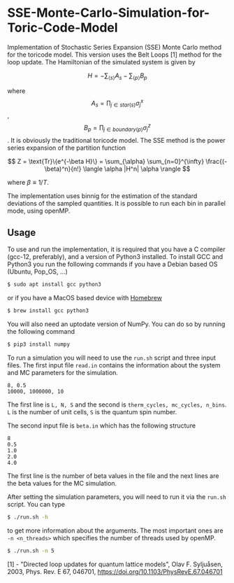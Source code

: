 # SSE-Monte-Carlo-Simulation-for-Toric-Code-Model

Implementation of Stochastic Series Expansion (SSE) Monte Carlo method for the toricode model. This version uses the Belt Loops [1] method for the loop update.
The Hamiltonian of the simulated system is given by

$$ H = - \sum_{\langle s \rangle} A_s - \sum_{\langle p \rangle} B_p $$

where $$A_s = \prod_{j\in star(s)} \sigma _j^x$$,  $$B_p = \prod_{j\in boundary(p)} \sigma _j^z$$. It is obviously the traditional toricode model.
The SSE method is the power series expansion of the partition function 

$$ Z = \text{Tr}\{e^{-\beta H}\} = \sum_{\alpha} \sum_{n=0}^{\infty} \frac{(-\beta)^n}{n!} \langle \alpha |H^n| \alpha \rangle $$

where $\beta \equiv 1 / T$.

The implementation uses binnig for the estimation of the standard deviations of the sampled quantities. It is possible to run each bin in parallel mode, using openMP.

## Usage

To use and run the implementation, it is required that you have a C compiler (gcc-12, preferably), and a version of Python3 installed. To install GCC and Python3 you run the following commands if you have a Debian based OS (Ubuntu, Pop_OS, ...)
```bash
$ sudo apt install gcc python3
```
or if you have a MacOS based device with [Homebrew](https://brew.sh)
```bash
$ brew install gcc python3
```
You will also need an uptodate version of NumPy. You can do so by running the following command
```bash
$ pip3 install numpy
```

To run a simulation you will need to use the `run.sh` script and three input files. The first input file `read.in` contains the information about the system and MC parameters for the simulation.
```
8, 0.5
10000, 1000000, 10
```
The first line is `L, N, S` and the second is `therm_cycles, mc_cycles, n_bins`. `L` is the number of unit cells, `S` is the quantum spin number.

The second input file is `beta.in` which has the following structure
```
8
0.5
1.0
2.0
4.0
```
The first line is the number of beta values in the file and the next lines are the beta values for the MC simulation.


After setting the simulation parameters, you will need to run it via the `run.sh` script. You can type 
```bash
$ ./run.sh -h
```
to get more information about the arguments. The most important ones are `-n <n_threads>` which specifies the number of threads used by openMP.
```bash
$ ./run.sh -n 5 
```

[1] - "Directed loop updates for quantum lattice models", Olav F. Syljuåsen, 2003, Phys. Rev. E 67, 046701, https://doi.org/10.1103/PhysRevE.67.046701
